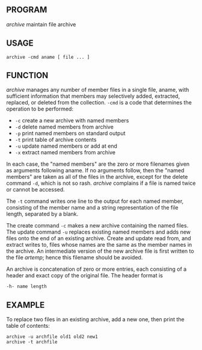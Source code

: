 ## PROGRAM

*archive*	maintain file archive

## USAGE

	archive -cmd aname [ file ... ]

## FUNCTION

*archive* manages any number of member files in a single file, aname, with sufficient information that members may selectively added, extracted, replaced, or deleted from the collection. `-cmd` is a code that determines the operation to be performed:

* `-c` create a new archive with named members
* `-d` delete named members from archive
* `-p` print named members on standard output
* `-t` print table of archive contents
* `-u` update named members or add at end
* `-x` extract named members from archive

In each case, the "named members" are the zero or more filenames given as arguments following aname. If no arguments follow, then the "named members" are taken as all of the files in the archive, except for the delete command `-d`, which is not so rash. *archive* complains if a file is named twice or cannot be accessed.

The `-t` command writes one line to the output for each named member, consisting of the member name and a string representation of the file length, separated by a blank.

The create command `-c` makes a new archive containing the named files. The update command `-u` replaces existing named members and adds new files onto the end of an existing archive. Create and update read from, and extract writes to, files whose names are the same as the member names in the archive. An intermediate version of the new archive file is first written to the file *artemp*; hence this filename should be avoided.

An archive is concatenation of zero or more entries, each consisting of a header and exact copy of the original file. The header format is

	-h- name length

## EXAMPLE

To replace two files in an existing archive, add a new one, then print the table of contents:

	archive -u archfile old1 old2 new1
	archive -t archfile
